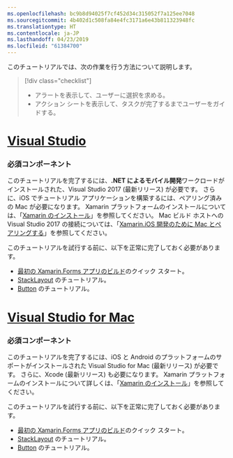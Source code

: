 ```yaml
---
ms.openlocfilehash: bc9b8d94025f7cf452d34c315052f7a125ee7048
ms.sourcegitcommit: 4b402d1c508fa84e4fc3171a6e43b811323948fc
ms.translationtype: HT
ms.contentlocale: ja-JP
ms.lasthandoff: 04/23/2019
ms.locfileid: "61384700"
---
```

このチュートリアルでは、次の作業を行う方法について説明します。

> [!div class="checklist"]
> - アラートを表示して、ユーザーに選択を求める。
> - アクション シートを表示して、タスクが完了するまでユーザーをガイドする。

# <a name="visual-studiotabvswin"></a>[Visual Studio](#tab/vswin)

### <a name="prerequisites"></a>必須コンポーネント

このチュートリアルを完了するには、**.NET によるモバイル開発**ワークロードがインストールされた、Visual Studio 2017 (最新リリース) が必要です。 さらに、iOS でチュートリアル アプリケーションを構築するには、ペアリング済みの Mac が必要になります。 Xamarin プラットフォームのインストールについては、「[Xamarin のインストール](~/get-started/installation/index.md)」を参照してください。 Mac ビルド ホストへの Visual Studio 2017 の接続については、「[Xamarin.iOS 開発のために Mac とペアリングする](~/ios/get-started/installation/windows/connecting-to-mac/index.md)」を参照してください。

このチュートリアルを試行する前に、以下を正常に完了しておく必要があります。

- [最初の Xamarin.Forms アプリのビルド](~/get-started/first-app/index.md)のクイック スタート。
- [StackLayout](~/get-started/tutorials/stacklayout/index.yml) のチュートリアル。
- [Button](~/get-started/tutorials/button/index.yml) のチュートリアル。

# <a name="visual-studio-for-mactabvsmac"></a>[Visual Studio for Mac](#tab/vsmac)

### <a name="prerequisites"></a>必須コンポーネント

このチュートリアルを完了するには、iOS と Android のプラットフォームのサポートがインストールされた Visual Studio for Mac (最新リリース) が必要です。 さらに、Xcode (最新リリース) も必要になります。 Xamarin プラットフォームのインストールについて詳しくは、「[Xamarin のインストール](~/get-started/installation/index.md)」を参照してください。

このチュートリアルを試行する前に、以下を正常に完了しておく必要があります。

- [最初の Xamarin.Forms アプリのビルド](~/get-started/first-app/index.md)のクイック スタート。
- [StackLayout](~/get-started/tutorials/stacklayout/index.yml) のチュートリアル。
- [Button](~/get-started/tutorials/button/index.yml) のチュートリアル。
